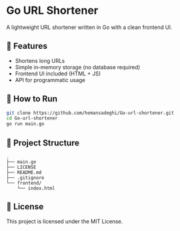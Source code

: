 # Go URL Shortener

A lightweight URL shortener written in Go with a clean frontend UI.

## 🚀 Features

- Shortens long URLs
- Simple in-memory storage (no database required)
- Frontend UI included (HTML + JS)
- API for programmatic usage

## 🔧 How to Run

```bash
git clone https://github.com/hemansadeghi/Go-url-shortener.git
cd Go-url-shortener
go run main.go
```


## 📂 Project Structure

```
.
├── main.go
├── LICENSE
├── README.md
├── .gitignore
└── frontend/
    └── index.html
```

## 📜 License

This project is licensed under the MIT License.
